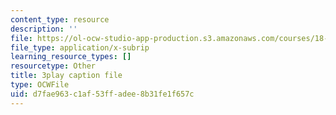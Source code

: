 ```yaml
---
content_type: resource
description: ''
file: https://ol-ocw-studio-app-production.s3.amazonaws.com/courses/18-086-mathematical-methods-for-engineers-ii-spring-2006/d7fae963c1af53ffadee8b31fe1f657c_FrrTXj13DNk.vtt
file_type: application/x-subrip
learning_resource_types: []
resourcetype: Other
title: 3play caption file
type: OCWFile
uid: d7fae963-c1af-53ff-adee-8b31fe1f657c
---
```

